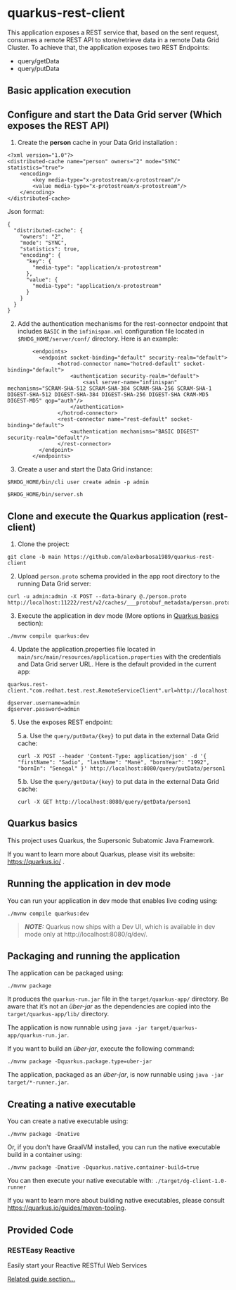 # quarkus-rest-client

This application exposes a REST service that, based on the sent request, consumes a remote REST API to store/retrieve data in a remote Data Grid Cluster. 
To achieve that, the application exposes two REST Endpoints:

- query/getData
- query/putData

## Basic application execution

## Configure and start the Data Grid server (Which exposes the REST API)
1. Create the **person** cache in your Data Grid installation :
~~~
<?xml version="1.0"?>
<distributed-cache name="person" owners="2" mode="SYNC" statistics="true">
	<encoding>
		<key media-type="x-protostream/x-protostream"/>
		<value media-type="x-protostream/x-protostream"/>
	</encoding>
</distributed-cache>
~~~
Json format:
~~~
{
  "distributed-cache": {
    "owners": "2",
    "mode": "SYNC",
    "statistics": true,
    "encoding": {
      "key": {
        "media-type": "application/x-protostream"
      },
      "value": {
        "media-type": "application/x-protostream"
      }
    }
  }
}
~~~
2. Add the authentication mechanisms for the rest-connector endpoint that includes `BASIC` in the `infinispan.xml` configuration file located in `$RHDG_HOME/server/conf/` directory. Here is an example:
~~~
        <endpoints>
          <endpoint socket-binding="default" security-realm="default">
                <hotrod-connector name="hotrod-default" socket-binding="default">
                    <authentication security-realm="default">
                        <sasl server-name="infinispan" mechanisms="SCRAM-SHA-512 SCRAM-SHA-384 SCRAM-SHA-256 SCRAM-SHA-1 DIGEST-SHA-512 DIGEST-SHA-384 DIGEST-SHA-256 DIGEST-SHA CRAM-MD5 DIGEST-MD5" qop="auth"/>
                    </authentication>
                </hotrod-connector>
                <rest-connector name="rest-default" socket-binding="default">
                    <authentication mechanisms="BASIC DIGEST" security-realm="default"/>
                </rest-connector>
          </endpoint>
        </endpoints>
~~~
3. Create a user and start the Data Grid instance:
~~~
$RHDG_HOME/bin/cli user create admin -p admin
~~~
~~~
$RHDG_HOME/bin/server.sh
~~~

## Clone and execute the Quarkus application (rest-client)
1. Clone the project:
~~~
git clone -b main https://github.com/alexbarbosa1989/quarkus-rest-client
~~~
2. Upload `person.proto` schema provided in the app root directory to the running Data Grid server:
~~~
curl -u admin:admin -X POST --data-binary @./person.proto http://localhost:11222/rest/v2/caches/___protobuf_metadata/person.proto
~~~
3. Execute the application in dev mode (More options in [Quarkus basics](https://github.com/alexbarbosa1989/quarkus-rest-client/blob/main/README.md#quarkus-basics) section):
~~~
./mvnw compile quarkus:dev
~~~
4. Update the application.properties file located in `main/src/main/resources/application.properties` with the credentials and Data Grid server URL. Here is the default provided in the current app:
~~~
quarkus.rest-client."com.redhat.test.rest.RemoteServiceClient".url=http://localhost:11222

dgserver.username=admin
dgserver.password=admin
~~~
5. Use the exposes REST endpoint:
   
   5.a. Use the `query/putData/{key}` to put data in the external Data Grid cache:
   ~~~
   curl -X POST --header 'Content-Type: application/json' -d '{ "firstName": "Sadio", "lastName": "Mané", "bornYear": "1992", "bornIn": "Senegal" }' http://localhost:8080/query/putData/person1
   ~~~
   5.b. Use the `query/getData/{key}` to put data in the external Data Grid cache:
   ~~~
   curl -X GET http://localhost:8080/query/getData/person1
   ~~~

## Quarkus basics
This project uses Quarkus, the Supersonic Subatomic Java Framework.

If you want to learn more about Quarkus, please visit its website: https://quarkus.io/ .

## Running the application in dev mode

You can run your application in dev mode that enables live coding using:
```shell script
./mvnw compile quarkus:dev
```

> **_NOTE:_**  Quarkus now ships with a Dev UI, which is available in dev mode only at http://localhost:8080/q/dev/.

## Packaging and running the application

The application can be packaged using:
```shell script
./mvnw package
```
It produces the `quarkus-run.jar` file in the `target/quarkus-app/` directory.
Be aware that it’s not an _über-jar_ as the dependencies are copied into the `target/quarkus-app/lib/` directory.

The application is now runnable using `java -jar target/quarkus-app/quarkus-run.jar`.

If you want to build an _über-jar_, execute the following command:
```shell script
./mvnw package -Dquarkus.package.type=uber-jar
```

The application, packaged as an _über-jar_, is now runnable using `java -jar target/*-runner.jar`.

## Creating a native executable

You can create a native executable using: 
```shell script
./mvnw package -Dnative
```

Or, if you don't have GraalVM installed, you can run the native executable build in a container using: 
```shell script
./mvnw package -Dnative -Dquarkus.native.container-build=true
```

You can then execute your native executable with: `./target/dg-client-1.0-runner`

If you want to learn more about building native executables, please consult https://quarkus.io/guides/maven-tooling.

## Provided Code

### RESTEasy Reactive

Easily start your Reactive RESTful Web Services

[Related guide section...](https://quarkus.io/guides/getting-started-reactive#reactive-jax-rs-resources)
